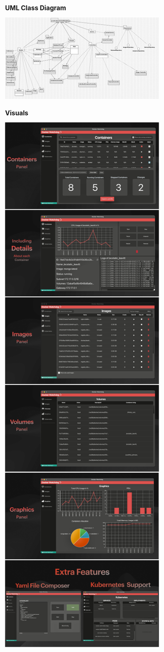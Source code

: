 ## UML Class Diagram
![](../src/main/resources/images/UML.jpg)

## Visuals
![](../src/main/resources/images/containersPanel.png)
![](../src/main/resources/images/individualPanel.png)
![](../src/main/resources/images/imagesPanel.png)
![](../src/main/resources/images/volumesPanel.png)
![](../src/main/resources/images/graphicsPanel.png)
![](../src/main/resources/images/exraPanel.png)
